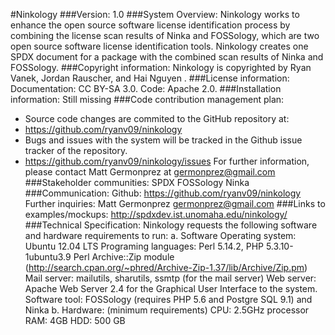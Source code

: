 #Ninkology
###Version:
1.0
###System Overview:
Ninkology works to enhance the open source software license identification process by combining the license scan results of Ninka and FOSSology, which are two open source software license identification tools. Ninkology creates one SPDX document for a package with the combined scan results of Ninka and FOSSology.
###Copyright information:
Ninkology is copyrighted by Ryan Vanek, Jordan Rauscher, and Hai Nguyen .
###License information:
Documentation: CC BY-SA 3.0. 
Code: Apache 2.0.
###Installation information:
Still missing
###Code contribution management plan:
- Source code changes are commited to the GitHub repository at:
- https://github.com/ryanv09/ninkology
- Bugs and issues with the system will be tracked in the Github issue tracker of the repository.
- https://github.com/ryanv09/ninkology/issues
For further information, please contact Matt Germonprez at germonprez@gmail.com
###Stakeholder communities:
SPDX
FOSSology 
Ninka
###Communication:
Github:  https://github.com/ryanv09/ninkology
Further inquiries: Matt Germonprez germonprez@gmail.com 
###Links to examples/mockups:
http://spdxdev.ist.unomaha.edu/ninkology/
###Technical Specification:
Ninkology requests the following software and hardware requirements to run:
a. Software
Operating system: Ubuntu 12.04 LTS
Programing languages: Perl 5.14.2, PHP 5.3.10-1ubuntu3.9
Perl Archive::Zip module
(http://search.cpan.org/~phred/Archive-Zip-1.37/lib/Archive/Zip.pm)
Mail server: mailutils, sharutils, ssmtp (for the mail server)
Web server: Apache Web Server 2.4 for the Graphical User Interface to the system.
Software tool: FOSSology (requires PHP 5.6 and Postgre SQL 9.1) and Ninka
b. Hardware: (minimum requirements)
CPU: 2.5GHz processor
RAM: 4GB
HDD: 500 GB



